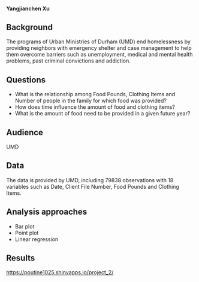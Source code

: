 #### Yangjianchen Xu

## Background

The programs of Urban Ministries of Durham (UMD) end homelessness by providing neighbors with emergency shelter and case management to help them overcome barriers such as unemployment, medical and mental health problems, past criminal convictions and addiction.

## Questions

- What is the relationship among Food Pounds, Clothing Items and Number of people in the family for which food was provided?
- How does time influence the amount of food and clothing items?
- What is the amount of food need to be provided in a given future year?

## Audience

UMD

## Data

The data is provided by UMD, including 79838 observations with 18 variables such as Date, Client File Number, Food Pounds and Clothing Items.

## Analysis approaches

- Bar plot
- Point plot
- Linear regression

## Results
 https://poutine1025.shinyapps.io/project_2/
